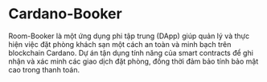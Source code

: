# Cardano-Booker
Room-Booker là một ứng dụng phi tập trung (DApp) giúp quản lý và thực hiện việc đặt phòng khách sạn một cách an toàn và minh bạch trên blockchain Cardano. Dự án tận dụng tính năng của smart contracts để ghi nhận và xác minh các giao dịch đặt phòng, đồng thời đảm bảo tính bảo mật cao trong thanh toán.

